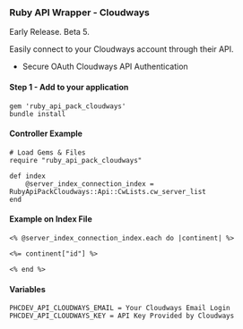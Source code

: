 ### Ruby API Wrapper - Cloudways
     
Early Release. Beta 5.
   
Easily connect to your Cloudways account through their API.

* Secure OAuth Cloudways API Authentication

#### Step 1 - Add to your application
  
    gem 'ruby_api_pack_cloudways'
    bundle install
    
#### Controller Example
    
    # Load Gems & Files
    require "ruby_api_pack_cloudways"

    def index
        @server_index_connection_index = RubyApiPackCloudways::Api::CwLists.cw_server_list
    end


#### Example on Index File

    <% @server_index_connection_index.each do |continent| %>
    
    <%= continent["id"] %>
    
    <% end %>

  
#### Variables

    PHCDEV_API_CLOUDWAYS_EMAIL = Your Cloudways Email Login
    PHCDEV_API_CLOUDWAYS_KEY = API Key Provided by Cloudways
